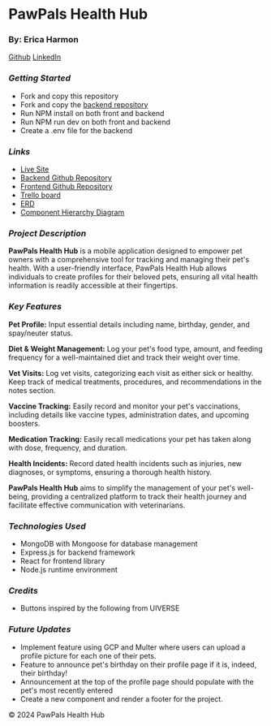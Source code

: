 # PawPals Health Hub
### By: Erica Harmon
[Github](https://github.com/harmonica23) [LinkedIn](https://www.linkedin.com/in/erica-harmon-lvt/)

### **_Getting Started_**
- Fork and copy this repository
- Fork and copy the [backend repository](https://github.com/harmonica23/pawpals-healthhub-backend)
- Run NPM install on both front and backend
- Run NPM run dev on both front and backend
- Create a .env file for the backend

### **_Links_**
- [Live Site](https://pawpals-sable.vercel.app/)
- [Backend Github Repository](https://github.com/harmonica23/pawpals-healthhub-backend)
- [Frontend Github Repository](https://github.com/harmonica23/pawpals-healthhub-client)
- [Trello board](https://trello.com/invite/b/sDoBfhV5/ATTI061ff340b59908a6237f5f11eede5830046BF69B/pawpals-health-hub)
- [ERD](https://lucid.app/lucidchart/9198234a-8c3c-43a7-b301-56b565ef2d21/edit?invitationId=inv_e1249628-23f3-4d94-9dcb-201c1d048ac5)
- [Component Hierarchy Diagram](https://lucid.app/lucidchart/7083d453-4e2a-4061-93e7-3516ef4fc1d3/edit?invitationId=inv_b1af0cdd-1099-4f42-83b2-e9f914e00486&page=0_0#)

### **_Project Description_**
**PawPals Health Hub** is a mobile application designed to empower pet owners with a comprehensive tool for tracking and managing their pet's health. With a user-friendly interface, PawPals Health Hub allows individuals to create profiles for their beloved pets, ensuring all vital health information is readily accessible at their fingertips.

### **_Key Features_**
**Pet Profile:** Input essential details including name, birthday, gender, and spay/neuter status.

**Diet & Weight Management:** Log your pet's food type, amount, and feeding frequency for a well-maintained diet and track their weight over time.

**Vet Visits:** Log vet visits, categorizing each visit as either sick or healthy. Keep track of medical treatments, procedures, and recommendations in the notes section.

**Vaccine Tracking:** Easily record and monitor your pet's vaccinations, including details like vaccine types, administration dates, and upcoming boosters. 

**Medication Tracking:** Easily recall medications your pet has taken along with dose, frequency, and duration. 

**Health Incidents:** Record dated health incidents such as injuries, new diagnoses, or symptoms, ensuring a thorough health history.

**PawPals Health Hub** aims to simplify the management of your pet's well-being, providing a centralized platform to track their health journey and facilitate effective communication with veterinarians.


### **_Technologies Used_**
- MongoDB with Mongoose for database management
- Express.js for backend framework
- React for frontend library
- Node.js runtime environment

### **_Credits_**
- Buttons inspired by the following from UIVERSE

### **_Future Updates_**
- Implement feature using GCP and Multer where users can upload a profile picture for each one of their pets.
- Feature to announce pet's birthday on their profile page if it is, indeed, their birthday!
- Announcement at the top of the profile page should populate with the pet's most recently entered 
- Create a new component and render a footer for the project.


&copy; 2024 PawPals Health Hub
